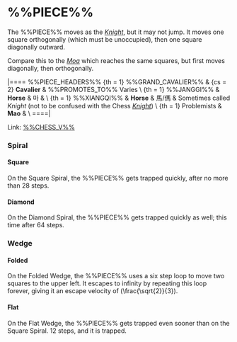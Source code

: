 # %%PIECE%%

The %%PIECE%% moves as the [*Knight*](knight.html), but it
may not jump. It moves one square orthogonally (which must
be unoccupied), then one square diagonally outward.

Compare this to the [*Moa*](moa.html) which reaches the same
squares, but first moves diagonally, then orthogonally.

|====
%%PIECE_HEADERS%%
  {th = 1}  %%GRAND_CAVALIER%%
& {cs = 2}  **Cavalier**
&           %%PROMOTES_TO%% Varies \\
  {th = 1}  %%JANGGI%%
&           **Horse** & &#xB9C8;
&           \\
  {th = 1}  %%XIANGQI%%
&           **Horse** & &#x99AC;/&#x508C;
&           Sometimes called *Knight* (not to be confused with the
            Chess [*Knight*](knight.html)) \\
  {th = 1}  Problemists
&           **Mao**
&           \\
====|

Link: [%%CHESS_V%%](#piece:mao)

### Spiral

#### Square

On the Square Spiral, the %%PIECE%% gets trapped quickly, after
no more than 28 steps.

#### Diamond

On the Diamond Spiral, the %%PIECE%% gets trapped quickly as well;
this time after 64 steps.

### Wedge

#### Folded

On the Folded Wedge, the %%PIECE%% uses a six step loop
to move two squares to the upper left. It escapes to
infinity by repeating this loop forever, giving it an 
escape velocity of \(\frac{\sqrt{2}}{3}\).

#### Flat

On the Flat Wedge, the %%PIECE%% gets trapped even sooner
than on the Square Spiral. 12 steps, and it is trapped.
